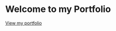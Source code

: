 # Welcome to my Portfolio

[View my portfolio](https://nerdames.github.io/My-Portfolio-React-Version/)
